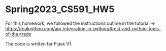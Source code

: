 # Spring2023_CS591_HW5

For this homework, we followed the instructions outline
in the tutorial -> https://realpython.com/api-integration-in-python/#rest-and-python-tools-of-the-trade

The code is written for Flask V1.